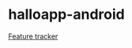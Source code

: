 # halloapp-android

[Feature tracker](https://docs.google.com/spreadsheets/d/143pxndDicAbJZB9FogsEQCjB4t1DOHdTCQ4YIc7qOdg/edit?usp=sharing)
